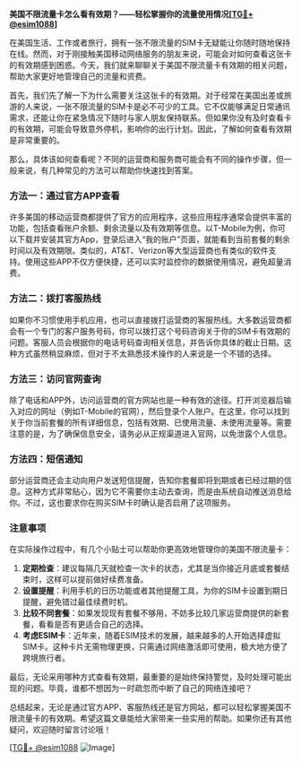 **美国不限流量卡怎么看有效期？——轻松掌握你的流量使用情况[[TG💪+ @esim1088](https://t.me/s/esim1088)]**

在美国生活、工作或者旅行，拥有一张不限流量的SIM卡无疑能让你随时随地保持在线。然而，对于刚接触美国移动网络服务的朋友来说，可能会对如何查看这张卡的有效期感到困惑。今天，我们就来聊聊关于美国不限流量卡有效期的相关问题，帮助大家更好地管理自己的流量和资费。

首先，我们先了解一下为什么需要关注这张卡的有效期。对于经常在美国出差或旅游的人来说，一张不限流量的SIM卡是必不可少的工具。它不仅能够满足日常通讯需求，还能让你在紧急情况下随时与家人朋友保持联系。但如果你没有及时查看卡的有效期，可能会导致意外停机，影响你的出行计划。因此，了解如何查看有效期是非常重要的。

那么，具体该如何查看呢？不同的运营商和服务商可能会有不同的操作步骤，但一般来说，有几种常见的方法可以帮助你快速找到答案。

### 方法一：通过官方APP查看

许多美国的移动运营商都提供了官方的应用程序，这些应用程序通常会提供丰富的功能，包括查看账户余额、剩余流量以及有效期等信息。以T-Mobile为例，你可以下载并安装其官方App，登录后进入“我的账户”页面，就能看到当前套餐的剩余时间以及有效期限。类似的，AT&T、Verizon等大型运营商也有类似的软件支持。使用这些APP不仅方便快捷，还可以实时监控你的数据使用情况，避免超量消费。

### 方法二：拨打客服热线

如果你不习惯使用手机应用，也可以直接拨打运营商的客服热线。大多数运营商都会有一个专门的客户服务号码，你可以拨打这个号码咨询关于你的SIM卡有效期的问题。客服人员会根据你的电话号码查询相关信息，并告诉你具体的截止日期。这种方式虽然稍显麻烦，但对于不太熟悉技术操作的人来说是一个不错的选择。

### 方法三：访问官网查询

除了电话和APP外，访问运营商的官方网站也是一种有效的途径。打开浏览器后输入对应的网址（例如T-Mobile的官网），然后登录个人账户。在这里，你可以找到关于你当前套餐的所有详细信息，包括有效期、已使用流量、未使用流量等。需要注意的是，为了确保信息安全，请务必从正规渠道进入官网，以免泄露个人信息。

### 方法四：短信通知

部分运营商还会主动向用户发送短信提醒，告知你套餐即将到期或者已经过期的信息。这种方式非常贴心，因为它不需要你主动去查询，而是由系统自动推送消息给你。不过，这也要求你在购买SIM卡时确认是否启用了这项服务。

### 注意事项

在实际操作过程中，有几个小贴士可以帮助你更高效地管理你的美国不限流量卡：

1. **定期检查**：建议每隔几天就检查一次卡的状态，尤其是当你接近月底或套餐结束时，这样可以提前做好续费准备。
2. **设置提醒**：利用手机的日历功能或者其他提醒工具，为你的SIM卡设置到期日提醒，避免错过最佳续费时机。
3. **比较不同套餐**：如果发现现有套餐不够用，不妨多比较几家运营商提供的新套餐，看看是否有更适合自己的选择。
4. **考虑ESIM卡**：近年来，随着ESIM技术的发展，越来越多的人开始选择虚拟SIM卡。这种卡片无需物理更换，只需通过网络激活即可使用，极大地方便了跨境旅行者。

最后，无论采用哪种方式查看有效期，最重要的是始终保持警觉，及时处理可能出现的问题。毕竟，谁都不想因为一时疏忽而中断了自己的网络连接吧？

总结起来，无论是通过官方APP、客服热线还是官方网站，都可以轻松掌握美国不限流量卡的有效期。希望这篇文章能给大家带来一些实用的帮助。如果你还有其他疑问，欢迎随时留言讨论哦！

[[TG💪+ @esim1088](https://t.me/s/esim1088) ![Image](https://i.postimg.cc/4NQfJmqS/Snipaste-2025-05-13-00-14-12.png)]
